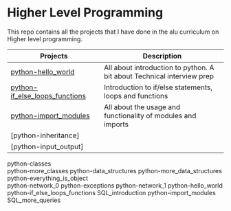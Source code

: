 # Higher Level Programming
This repo contains all the projects that I have done in the alu curriculum on Higher level programming.

| Projects | Description |
| -------- | ----------- | 
| [python-hello_world](0x00-python-hello_world) | All about introduction to python. A bit about Technical interview prep | 
| [python-if_else_loops_functions](0x01-python-if_else_loops_functions) | Introduction to if/else statements, loops and functions | 
| [python-import_modules](0x02-python-import_modules) | All about the usage and functionality of modules and imports |
| [python-inheritance]|
| [python-input_output]|
python-classes          
python-more_classes
python-data_structures
python-more_data_structures
python-everything_is_object    
python-network_0
python-exceptions 
python-network_1
python-hello_world 
python-if_else_loops_functions
SQL_introduction
python-import_modules
SQL_more_queries

